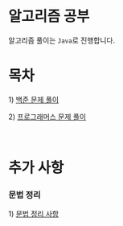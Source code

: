 # 알고리즘 공부
알고리즘 풀이는 `Java`로 진행합니다.  
  
# 목차
1\) [백준 문제 풀이](./baekjoon/baekjoon.md)  
  
2\) [프로그래머스 문제 풀이](./programmers/programmers.md)

<br>

# 추가 사항

### 문법 정리
1\) [문법 정리 사항](comment.md)